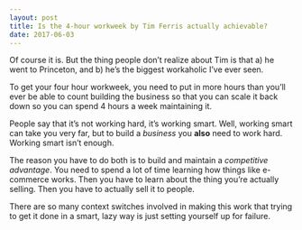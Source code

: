 ```yaml
---
layout: post
title: Is the 4-hour workweek by Tim Ferris actually achievable?
date: 2017-06-03
---
```


<p>Of course it is. But the thing people don’t realize about Tim is that a) he went to Princeton, and b) he’s the biggest workaholic I’ve ever seen.</p><p>To get your four hour workweek, you need to put in more hours than you’ll ever be able to count building the business so that you can scale it back down so you can spend 4 hours a week maintaining it.</p><p>People say that it’s not working hard, it’s working smart. Well, working smart can take you very far, but to build a <i>business</i> you <b>also</b> need to work hard. Working smart isn’t enough.</p><p>The reason you have to do both is to build and maintain a <i>competitive advantage</i>. You need to spend a lot of time learning how things like e-commerce works. Then you have to learn about the thing you’re actually selling. Then you have to actually sell it to people.</p><p>There are so many context switches involved in making this work that trying to get it done in a smart, lazy way is just setting yourself up for failure.</p>
